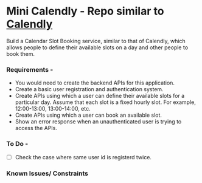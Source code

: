 # Mini Calendly - Repo similar to [Calendly](https://calendly.com/) 
Build a Calendar Slot Booking service, similar to that of Calendly, which allows people
to define their available slots on a day and other people to book them.

### Requirements - 
* You would need to create the backend APIs for this application.
* Create a basic user registration and authentication system.
* Create APIs using which a user can define their available slots for a particular day. Assume that each slot is a fixed hourly slot. For example, 12:00-13:00, 13:00-14:00, etc.
* Create APIs using which a user can book an available slot.
* Show an error response when an unauthenticated user is trying to access the APIs.


### To Do - 
- [ ] Check the case where same user id is registerd twice.

### Known Issues/ Constraints
